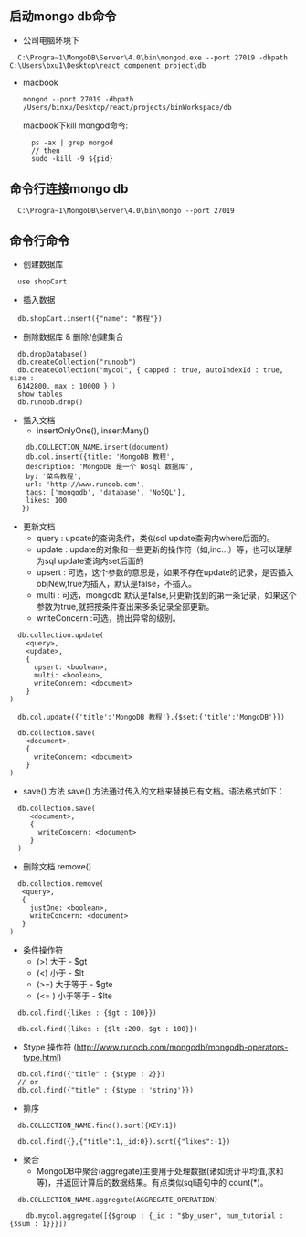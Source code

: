 
## 启动mongo db命令
* 公司电脑环境下
```
  C:\Progra~1\MongoDB\Server\4.0\bin\mongod.exe --port 27019 -dbpath C:\Users\bxu1\Desktop\react_component_project\db
```
* macbook
  ```
  mongod --port 27019 -dbpath /Users/binxu/Desktop/react/projects/binWorkspace/db
  ```

  macbook下kill mongod命令:
  ```
    ps -ax | grep mongod 
    // then
    sudo -kill -9 ${pid}
  ```
  

## 命令行连接mongo db
```
  C:\Progra~1\MongoDB\Server\4.0\bin\mongo --port 27019
```

## 命令行命令
* 创建数据库
```
  use shopCart
```
* 插入数据
```
  db.shopCart.insert({"name": "教程"})
```
* 删除数据库 & 删除/创建集合

```
  db.dropDatabase()
  db.createCollection("runoob")
  db.createCollection("mycol", { capped : true, autoIndexId : true, size : 
  6142800, max : 10000 } )
  show tables
  db.runoob.drop()
```

* 插入文档
  + insertOnlyOne(), insertMany()
```
    db.COLLECTION_NAME.insert(document)
    db.col.insert({title: 'MongoDB 教程', 
    description: 'MongoDB 是一个 Nosql 数据库',
    by: '菜鸟教程',
    url: 'http://www.runoob.com',
    tags: ['mongodb', 'database', 'NoSQL'],
    likes: 100
   })
```

* 更新文档
  + query : update的查询条件，类似sql update查询内where后面的。
  + update : update的对象和一些更新的操作符（如$,$inc...）等，也可以理解为sql update查询内set后面的
  + upsert : 可选，这个参数的意思是，如果不存在update的记录，是否插入objNew,true为插入，默认是false，不插入。
  + multi : 可选，mongodb 默认是false,只更新找到的第一条记录，如果这个参数为true,就把按条件查出来多条记录全部更新。
  + writeConcern :可选，抛出异常的级别。
```
  db.collection.update(
    <query>,
    <update>,
    {
      upsert: <boolean>,
      multi: <boolean>,
      writeConcern: <document>
    }
)

  db.col.update({'title':'MongoDB 教程'},{$set:{'title':'MongoDB'}})

  db.collection.save(
    <document>,
    {
      writeConcern: <document>
    }
)

```

* save() 方法
save() 方法通过传入的文档来替换已有文档。语法格式如下：

```
  db.collection.save(
     <document>,
     {
       writeConcern: <document>
     }
  )
```

*  删除文档 remove()
```
  db.collection.remove(
   <query>,
   {
     justOne: <boolean>,
     writeConcern: <document>
   }
)
```

* 条件操作符
  + (>) 大于 - $gt
  + (<) 小于 - $lt
  + (>=) 大于等于 - $gte
  + (<= ) 小于等于 - $lte
```
  db.col.find({likes : {$gt : 100}})

  db.col.find({likes : {$lt :200, $gt : 100}})
```

* $type 操作符 (http://www.runoob.com/mongodb/mongodb-operators-type.html)

```
  db.col.find({"title" : {$type : 2}})
  // or
  db.col.find({"title" : {$type : 'string'}})
```

* 排序
```
  db.COLLECTION_NAME.find().sort({KEY:1})

  db.col.find({},{"title":1,_id:0}).sort({"likes":-1})
```

* 聚合
  + MongoDB中聚合(aggregate)主要用于处理数据(诸如统计平均值,求和等)，并返回计算后的数据结果。有点类似sql语句中的 count(*)。
```
  db.COLLECTION_NAME.aggregate(AGGREGATE_OPERATION)

    db.mycol.aggregate([{$group : {_id : "$by_user", num_tutorial : {$sum : 1}}}])
```